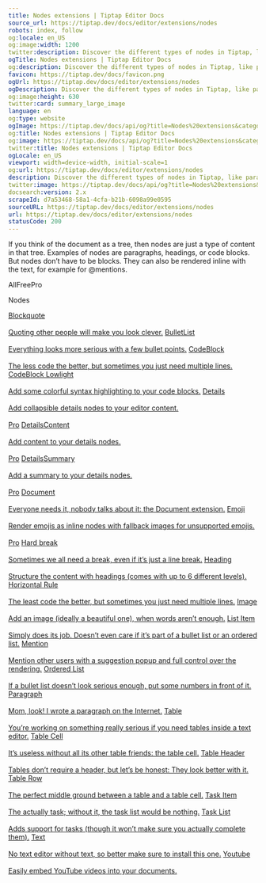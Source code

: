 ```yaml
---
title: Nodes extensions | Tiptap Editor Docs
source_url: https://tiptap.dev/docs/editor/extensions/nodes
robots: index, follow
og:locale: en_US
og:image:width: 1200
twitter:description: Discover the different types of nodes in Tiptap, like paragraphs, headings, code blocks, and more. Learn more in our docs!
ogTitle: Nodes extensions | Tiptap Editor Docs
og:description: Discover the different types of nodes in Tiptap, like paragraphs, headings, code blocks, and more. Learn more in our docs!
favicon: https://tiptap.dev/docs/favicon.png
ogUrl: https://tiptap.dev/docs/editor/extensions/nodes
ogDescription: Discover the different types of nodes in Tiptap, like paragraphs, headings, code blocks, and more. Learn more in our docs!
og:image:height: 630
twitter:card: summary_large_image
language: en
og:type: website
ogImage: https://tiptap.dev/docs/api/og?title=Nodes%20extensions&category=Editor
og:title: Nodes extensions | Tiptap Editor Docs
og:image: https://tiptap.dev/docs/api/og?title=Nodes%20extensions&category=Editor
twitter:title: Nodes extensions | Tiptap Editor Docs
ogLocale: en_US
viewport: width=device-width, initial-scale=1
og:url: https://tiptap.dev/docs/editor/extensions/nodes
description: Discover the different types of nodes in Tiptap, like paragraphs, headings, code blocks, and more. Learn more in our docs!
twitter:image: https://tiptap.dev/docs/api/og?title=Nodes%20extensions&category=Editor
docsearch:version: 2.x
scrapeId: d7a53468-58a1-4cfa-b21b-6098a99e0595
sourceURL: https://tiptap.dev/docs/editor/extensions/nodes
url: https://tiptap.dev/docs/editor/extensions/nodes
statusCode: 200
---
```


If you think of the document as a tree, then nodes are just a type of content in that tree. Examples of nodes are paragraphs, headings, or code blocks. But nodes don’t have to be blocks. They can also be rendered inline with the text, for example for @mentions.

AllFreePro

Nodes

[Blockquote\
\
Quoting other people will make you look clever.](https://tiptap.dev/docs/editor/extensions/nodes/blockquote)
[BulletList\
\
Everything looks more serious with a few bullet points.](https://tiptap.dev/docs/editor/extensions/nodes/bullet-list)
[CodeBlock\
\
The less code the better, but sometimes you just need multiple lines.](https://tiptap.dev/docs/editor/extensions/nodes/code-block)
[CodeBlock Lowlight\
\
Add some colorful syntax highlighting to your code blocks.](https://tiptap.dev/docs/editor/extensions/nodes/code-block-lowlight)
[Details\
\
Add collapsible details nodes to your editor content.\
\
Pro](https://tiptap.dev/docs/editor/extensions/nodes/details)
[DetailsContent\
\
Add content to your details nodes.\
\
Pro](https://tiptap.dev/docs/editor/extensions/nodes/details-content)
[DetailsSummary\
\
Add a summary to your details nodes.\
\
Pro](https://tiptap.dev/docs/editor/extensions/nodes/details-summary)
[Document\
\
Everyone needs it, nobody talks about it: the Document extension.](https://tiptap.dev/docs/editor/extensions/nodes/document)
[Emoji\
\
Render emojis as inline nodes with fallback images for unsupported emojis.\
\
Pro](https://tiptap.dev/docs/editor/extensions/nodes/emoji)
[Hard break\
\
Sometimes we all need a break, even if it’s just a line break.](https://tiptap.dev/docs/editor/extensions/nodes/hard-break)
[Heading\
\
Structure the content with headings (comes with up to 6 different levels).](https://tiptap.dev/docs/editor/extensions/nodes/heading)
[Horizontal Rule\
\
The least code the better, but sometimes you just need multiple lines.](https://tiptap.dev/docs/editor/extensions/nodes/horizontal-rule)
[Image\
\
Add an image (ideally a beautiful one), when words aren’t enough.](https://tiptap.dev/docs/editor/extensions/nodes/image)
[List Item\
\
Simply does its job. Doesn’t even care if it’s part of a bullet list or an ordered list.](https://tiptap.dev/docs/editor/extensions/nodes/list-item)
[Mention\
\
Mention other users with a suggestion popup and full control over the rendering.](https://tiptap.dev/docs/editor/extensions/nodes/mention)
[Ordered List\
\
If a bullet list doesn’t look serious enough, put some numbers in front of it.](https://tiptap.dev/docs/editor/extensions/nodes/ordered-list)
[Paragraph\
\
Mom, look! I wrote a paragraph on the Internet.](https://tiptap.dev/docs/editor/extensions/nodes/paragraph)
[Table\
\
You’re working on something really serious if you need tables inside a text editor.](https://tiptap.dev/docs/editor/extensions/nodes/table)
[Table Cell\
\
It’s useless without all its other table friends: the table cell.](https://tiptap.dev/docs/editor/extensions/nodes/table-cell)
[Table Header\
\
Tables don’t require a header, but let’s be honest: They look better with it.](https://tiptap.dev/docs/editor/extensions/nodes/table-header)
[Table Row\
\
The perfect middle ground between a table and a table cell.](https://tiptap.dev/docs/editor/extensions/nodes/table-row)
[Task Item\
\
The actually task; without it, the task list would be nothing.](https://tiptap.dev/docs/editor/extensions/nodes/task-item)
[Task List\
\
Adds support for tasks (though it won’t make sure you actually complete them).](https://tiptap.dev/docs/editor/extensions/nodes/task-list)
[Text\
\
No text editor without text, so better make sure to install this one.](https://tiptap.dev/docs/editor/extensions/nodes/text)
[Youtube\
\
Easily embed YouTube videos into your documents.](https://tiptap.dev/docs/editor/extensions/nodes/youtube)